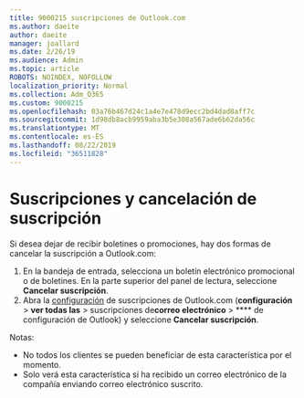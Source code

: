 ```yaml
---
title: 9000215 suscripciones de Outlook.com
ms.author: daeite
author: daeite
manager: joallard
ms.date: 2/26/19
ms.audience: Admin
ms.topic: article
ROBOTS: NOINDEX, NOFOLLOW
localization_priority: Normal
ms.collection: Adm_O365
ms.custom: 9000215
ms.openlocfilehash: 03a76b467d24c1a4e7e478d9ecc2bd4dad8aff7c
ms.sourcegitcommit: 1d98db8acb9959aba3b5e308a567ade6b62da56c
ms.translationtype: MT
ms.contentlocale: es-ES
ms.lasthandoff: 08/22/2019
ms.locfileid: "36511828"
---
```

# <a name="subscriptions-and-unsubscribing"></a>Suscripciones y cancelación de suscripción

Si desea dejar de recibir boletines o promociones, hay dos formas de cancelar la suscripción a Outlook.com:

1. En la bandeja de entrada, selecciona un boletín electrónico promocional o de boletines. En la parte superior del panel de lectura, seleccione **Cancelar suscripción**.
2. Abra la [configuración](https://outlook.live.com/mail/options/mail/brandsSubscriptions) de suscripciones de Outlook.com (**configuración** > **ver todas las** > suscripciones de**correo electrónico** > **** de configuración de Outlook) y seleccione **Cancelar suscripción**.

Notas:

- No todos los clientes se pueden beneficiar de esta característica por el momento.
- Solo verá esta característica si ha recibido un correo electrónico de la compañía enviando correo electrónico suscrito.